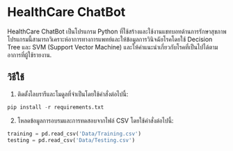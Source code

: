 # HealthCare ChatBot

HealthCare ChatBot เป็นโปรแกรม Python ที่ใช้สร้างและใช้งานแชทบอทด้านการรักษาสุขภาพ โปรแกรมนี้สามารถวิเคราะห์อาการทางการแพทย์และให้ข้อมูลการวินิจฉัยโรคโดยใช้ Decision Tree และ SVM (Support Vector Machine) และให้คำแนะนำเกี่ยวกับโรคที่เป็นไปได้ตามอาการที่ผู้ใช้รายงาน.

## วิธีใช้

1. ติดตั้งไลบรารีและโมดูลที่จำเป็นโดยใช้คำสั่งต่อไปนี้:
```python
pip install -r requirements.txt
```
2. โหลดข้อมูลการอบรมและการทดสอบจากไฟล์ CSV โดยใช้คำสั่งต่อไปนี้:

```python
training = pd.read_csv('Data/Training.csv')
testing = pd.read_csv('Data/Testing.csv')
```
